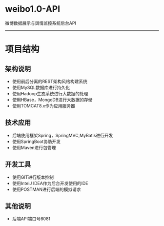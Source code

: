 # weibo1.0-API
微博数据展示与舆情监控系统后台API

---- 

# 项目结构

## 架构说明

- 使用前后分离的REST架构风格构建系统
- 使用MySQL数据库进行持久化
- 使用Hadoop生态系统进行大数据的处理
- 使用HBase，MongoDB进行大数据的存储
- 使用TOMCAT8.x作为应用服务器

## 技术应用

- 后端使用框架Spring，SpringMVC,MyBatis进行开发
- 使用SpringBoot协助开发
- 使用Maven进行包管理

## 开发工具

- 使用GIT进行版本控制
- 使用IntelJ IDEA作为后台开发使用的IDE
- 使用POSTMAN进行后端的模拟请求

## 其他说明

- 后端API端口号8081
